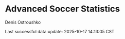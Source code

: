 # Advanced Soccer Statistics
Denis Ostroushko

<!-- gfm -->

Last successful data update: 2025-10-17 14:13:05 CST
